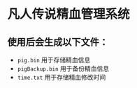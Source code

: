 # 凡人传说精血管理系统

## 使用后会生成以下文件：

- `pig.bin` 用于存储精血信息
- `pigBackup.bin` 用于备份精血信息
- `time.txt` 用于存储精血修改时间